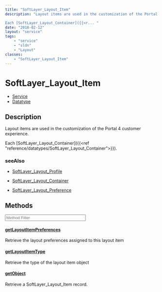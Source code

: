 ```yaml
---
title: "SoftLayer_Layout_Item"
description: "Layout items are used in the customization of the Portal 4 customer experience. 

Each [SoftLayer_Layout_Container]({{<r... "
date: "2018-02-12"
layout: "service"
tags:
    - "service"
    - "sldn"
    - "Layout"
classes:
    - "SoftLayer_Layout_Item"
---
```

# SoftLayer_Layout_Item
<div id='service-datatype'>
    <ul id='sldn-reference-tabs'>
    <li id='service'> <a href='/reference/services/SoftLayer_Layout_Item' >Service</a></li>    <li id='datatype'> <a href='/reference/datatypes/SoftLayer_Layout_Item' >Datatype</a></li>
    </ul>
</div>

## Description
Layout items are used in the customization of the Portal 4 customer experience. 

Each [SoftLayer_Layout_Container]({{<ref "reference/datatypes/SoftLayer_Layout_Container">}}). 



### seeAlso

* [SoftLayer_Layout_Profile](/reference/services/SoftLayer_Layout_Profile )


* [SoftLayer_Layout_Container](/reference/services/SoftLayer_Layout_Container )


* [SoftLayer_Layout_Preference](/reference/datatypes/SoftLayer_Layout_Preference )


        
<div id="properties" class="content service-content">

## Methods

<div class="view-filters">
    <div class="clearfix">
        <div class="search-input-box">
            <input placeholder="Method Filter" onkeyup="titleSearch(inputId='edit-combine', divId='method-div', elementClass='method-row')" 
                type="text" id="edit-combine" value="" size="30" maxlength="128" class="form-text">
        </div>
    </div>
</div>

<div id="method-div">

<div class="method-row">

#### [getLayoutItemPreferences](/reference/services/SoftLayer_Layout_Item/getLayoutItemPreferences)
Retrieve the layout preferences assigned to this layout item
</div>

<div class="method-row">

#### [getLayoutItemType](/reference/services/SoftLayer_Layout_Item/getLayoutItemType)
Retrieve the type of the layout item object
</div>

<div class="method-row">

#### [getObject](/reference/services/SoftLayer_Layout_Item/getObject)
Retrieve a SoftLayer_Layout_Item record.
</div>
</div>

</div>

